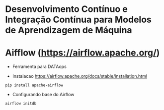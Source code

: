 # Desenvolvimento Contínuo e Integração Contínua para Modelos de Aprendizagem de Máquina

# Aifflow (https://airflow.apache.org/)
* Ferramenta para DATAops

* Instalacao https://airflow.apache.org/docs/stable/installation.html

```
pip install apache-airflow
```

* Configurando base do Airflow

```
airflow initdb
```

